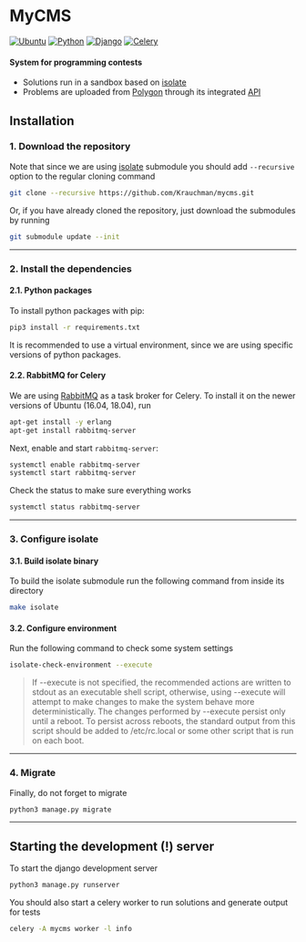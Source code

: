 MyCMS
=====
[![Ubuntu](https://img.shields.io/badge/ubuntu-18.04-purple.svg?style=flat-square)](http://releases.ubuntu.com/18.04/)
[![Python](https://img.shields.io/badge/python-3.6.7-orange.svg?style=flat-square)](https://www.python.org/downloads/release/python-367/)
[![Django](https://img.shields.io/badge/django-2.1.4-darkgreen.svg?style=flat-square)](https://www.djangoproject.com/)
[![Celery](https://img.shields.io/badge/celery-4.2.1-green.svg?style=flat-square)](http://www.celeryproject.org/)
#### System for programming contests
+ Solutions run in a sandbox based on [isolate](https://github.com/ioi/isolate/tree/8cf2846206ac1573b4240afc98e08b67ae4d23f9)
+ Problems are uploaded from [Polygon](https://polygon.codeforces.com/) through its integrated [API](https://codeforces.com/blog/entry/45923?locale=en)


Installation
------------

### 1. Download the repository
Note that since we are using [isolate](https://github.com/ioi/isolate/tree/8cf2846206ac1573b4240afc98e08b67ae4d23f9) submodule you should add `--recursive` option to the regular cloning command
```bash
git clone --recursive https://github.com/Krauchman/mycms.git
```
Or, if you have already cloned the repository, just download the submodules by running
```bash
git submodule update --init
```
- - - -

### 2. Install the dependencies

#### 2.1. Python packages 
To install python packages with pip:
```bash
pip3 install -r requirements.txt
```
It is recommended to use a virtual environment, since we are using specific versions of python packages.

#### 2.2. RabbitMQ for Celery
We are using [RabbitMQ](https://www.rabbitmq.com/) as a task broker for Celery. 
To install it on the newer versions of Ubuntu (16.04, 18.04), run
```bash
apt-get install -y erlang
apt-get install rabbitmq-server
```
Next, enable and start `rabbitmq-server`:
```bash
systemctl enable rabbitmq-server
systemctl start rabbitmq-server
```
Check the status to make sure everything works
```bash
systemctl status rabbitmq-server
```
- - - -

### 3. Configure isolate

#### 3.1. Build isolate binary
To build the isolate submodule run the following command from inside its directory
```bash
make isolate
```

#### 3.2. Configure environment
Run the following command to check some system settings
```bash
isolate-check-environment --execute
```
> If --execute is not specified, the recommended actions are written to stdout as an executable shell script, otherwise, using --execute will attempt to make changes to make the system behave more deterministically. The changes performed by --execute persist only until a reboot. To persist across reboots, the standard output from this script should be added to /etc/rc.local or some other script that is run on each boot.
- - - -

### 4. Migrate
Finally, do not forget to migrate
```bash
python3 manage.py migrate
```
- - - -

Starting the development (!) server
-------------------
To start the django development server
```bash
python3 manage.py runserver
```
You should also start a celery worker to run solutions and generate output for tests
```bash
celery -A mycms worker -l info
```
